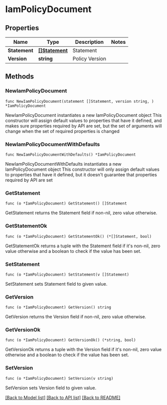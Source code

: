 # IamPolicyDocument

## Properties

Name | Type | Description | Notes
------------ | ------------- | ------------- | -------------
**Statement** | [**[]Statement**](Statement.md) | Statement | 
**Version** | **string** | Policy Version | 

## Methods

### NewIamPolicyDocument

`func NewIamPolicyDocument(statement []Statement, version string, ) *IamPolicyDocument`

NewIamPolicyDocument instantiates a new IamPolicyDocument object
This constructor will assign default values to properties that have it defined,
and makes sure properties required by API are set, but the set of arguments
will change when the set of required properties is changed

### NewIamPolicyDocumentWithDefaults

`func NewIamPolicyDocumentWithDefaults() *IamPolicyDocument`

NewIamPolicyDocumentWithDefaults instantiates a new IamPolicyDocument object
This constructor will only assign default values to properties that have it defined,
but it doesn't guarantee that properties required by API are set

### GetStatement

`func (o *IamPolicyDocument) GetStatement() []Statement`

GetStatement returns the Statement field if non-nil, zero value otherwise.

### GetStatementOk

`func (o *IamPolicyDocument) GetStatementOk() (*[]Statement, bool)`

GetStatementOk returns a tuple with the Statement field if it's non-nil, zero value otherwise
and a boolean to check if the value has been set.

### SetStatement

`func (o *IamPolicyDocument) SetStatement(v []Statement)`

SetStatement sets Statement field to given value.


### GetVersion

`func (o *IamPolicyDocument) GetVersion() string`

GetVersion returns the Version field if non-nil, zero value otherwise.

### GetVersionOk

`func (o *IamPolicyDocument) GetVersionOk() (*string, bool)`

GetVersionOk returns a tuple with the Version field if it's non-nil, zero value otherwise
and a boolean to check if the value has been set.

### SetVersion

`func (o *IamPolicyDocument) SetVersion(v string)`

SetVersion sets Version field to given value.



[[Back to Model list]](../README.md#documentation-for-models) [[Back to API list]](../README.md#documentation-for-api-endpoints) [[Back to README]](../README.md)



